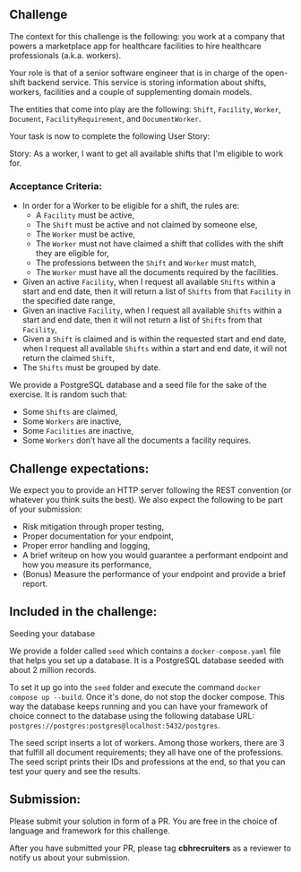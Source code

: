 ## Challenge

The context for this challenge is the following: you work at a company that powers a marketplace app for healthcare facilities to hire healthcare professionals (a.k.a. workers).

Your role is that of a senior software engineer that is in charge of the open-shift backend service. This service is storing information about shifts, workers, facilities and a couple of supplementing domain models.

The entities that come into play are the following: `Shift`, `Facility`, `Worker`, `Document`, `FacilityRequirement`, and `DocumentWorker`.

Your task is now to complete the following User Story:

Story: As a worker, I want to get all available shifts that I'm eligible to work for.

### Acceptance Criteria:

- In order for a Worker to be eligible for a shift, the rules are:
  - A `Facility` must be active,
  - The `Shift` must be active and not claimed by someone else,
  - The `Worker` must be active,
  - The `Worker` must not have claimed a shift that collides with the shift they are eligible for,
  - The professions between the `Shift` and `Worker` must match,
  - The `Worker` must have all the documents required by the facilities.
 - Given an active `Facility`, when I request all available `Shifts` within a start and end date, then it will return a list of `Shifts` from that `Facility` in the specified date range,
 - Given an inactive `Facility`, when I request all available `Shifts` within a start and end date, then it will not return a list of `Shifts` from that `Facility`,
 - Given a `Shift` is claimed and is within the requested start and end date, when I request all available `Shifts` within a start and end date, it will not return the claimed `Shift`,
 - The `Shifts` must be grouped by date.


We provide a PostgreSQL database and a seed file for the sake of the exercise. It is random such that:

- Some `Shifts` are claimed,
- Some `Workers` are inactive,
- Some `Facilities` are inactive,
- Some `Workers` don’t have all the documents a facility requires.


## Challenge expectations:

We expect you to provide an HTTP server following the REST convention (or whatever you think suits the best). We also expect the following to be part of your submission:

- Risk mitigation through proper testing,
- Proper documentation for your endpoint,
- Proper error handling and logging,
- A brief writeup on how you would guarantee a performant endpoint and how you measure its performance,
- (Bonus) Measure the performance of your endpoint and provide a brief report.


## Included in the challenge:

Seeding your database

We provide a folder called `seed` which contains a `docker-compose.yaml` file that helps you set up a database. It is a PostgreSQL database seeded with about 2 million records.

To set it up go into the `seed` folder and execute the command `docker compose up --build`. Once it's done, do not stop the docker compose. This way the database keeps running and you can have your framework of choice connect to the database using the following database URL: `postgres://postgres:postgres@localhost:5432/postgres`.

The seed script inserts a lot of workers. Among those workers, there are 3 that fulfill all document requirements; they all have one of the professions. The seed script prints their IDs and professions at the end, so that you can test your query and see the results.

## Submission:

Please submit your solution in form of a PR. You are free in the choice of language and framework for this challenge.

After you have submitted your PR, please tag **cbhrecruiters** as a reviewer to notify us about your submission.
